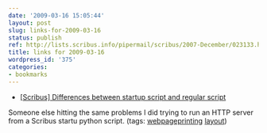 ```yaml
---
date: '2009-03-16 15:05:44'
layout: post
slug: links-for-2009-03-16
status: publish
ref: http://lists.scribus.info/pipermail/scribus/2007-December/023133.html
title: links for 2009-03-16
wordpress_id: '375'
categories:
- bookmarks
---
```


  * [[Scribus] Differences between startup script and regular script](http://lists.scribus.info/pipermail/scribus/2007-December/023133.html)


Someone else hitting the same problems I did trying to run an HTTP server from a Scribus startu python script. (tags: [webpageprinting](http://delicious.com/eob/webpageprinting) [layout](http://delicious.com/eob/layout))



